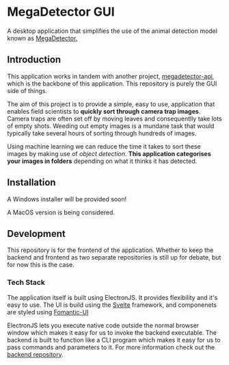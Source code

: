 # MegaDetector GUI

A desktop application that simplifies the use of the animal detection model known as [MegaDetector.](https://github.com/microsoft/CameraTraps/blob/master/megadetector.md)

## Introduction

This application works in tandem with another project, [megadetector-api](https://github.com/petargyurov/megadetector-api), which is the backbone of this application. This repository is purely the GUI side of things.

The aim of this project is to provide a simple, easy to use, application that enables field scientists to **quickly sort through camera trap images**. Camera traps are often set off by moving leaves and consequentlly take lots of empty shots. Weeding out empty images is a mundane task that would typically take several hours of sorting through hundreds of images.

Using machine learning we can reduce the time it takes to sort these images by making use of _object detection_. **This application categorises your images in folders** depending on what it thinks it has detected.

## Installation

A Windows installer will be provided soon!

A MacOS version is being considered.

## Development

This repository is for the frontend of the application. Whether to keep the backend and frontend as two separate repositories is still up for debate, but for now this is the case.

### Tech Stack

The application itself is built using ElectronJS. It provides flexibility and it's easy to use. The UI is build using the [Svelte](https://svelte.dev/) framework, and componenets are styled using [Fomantic-UI](https://fomantic-ui.com/)

ElectronJS lets you execute native code outside the normal browser window which makes it easy for us to invoke the backend executable. The backend is built to function like a CLI program which makes it easy for us to pass commands and parameters to it. For more information check out the [backend repository](https://github.com/petargyurov/megadetector-api).
